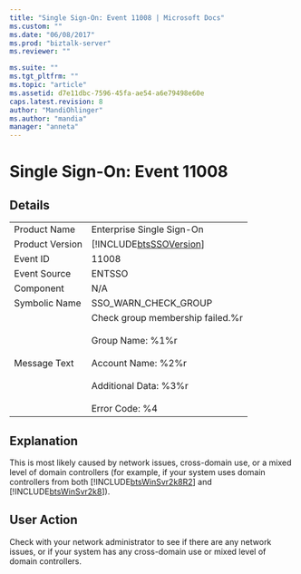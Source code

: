 ```yaml
---
title: "Single Sign-On: Event 11008 | Microsoft Docs"
ms.custom: ""
ms.date: "06/08/2017"
ms.prod: "biztalk-server"
ms.reviewer: ""

ms.suite: ""
ms.tgt_pltfrm: ""
ms.topic: "article"
ms.assetid: d7e11dbc-7596-45fa-ae54-a6e79498e60e
caps.latest.revision: 8
author: "MandiOhlinger"
ms.author: "mandia"
manager: "anneta"
---
```

# Single Sign-On: Event 11008
## Details  
  
|                 |                                                                                                                                                           |
|-----------------|-----------------------------------------------------------------------------------------------------------------------------------------------------------|
|  Product Name   |                                                                 Enterprise Single Sign-On                                                                 |
| Product Version |                                                [!INCLUDE[btsSSOVersion](../includes/btsssoversion-md.md)]                                                 |
|    Event ID     |                                                                           11008                                                                           |
|  Event Source   |                                                                          ENTSSO                                                                           |
|    Component    |                                                                            N/A                                                                            |
|  Symbolic Name  |                                                                   SSO_WARN_CHECK_GROUP                                                                    |
|  Message Text   | Check group membership failed.%r<br /><br /> Group Name: %1%r<br /><br /> Account Name: %2%r<br /><br /> Additional Data: %3%r<br /><br /> Error Code: %4 |
  
## Explanation  
 This is most likely caused by network issues, cross-domain use, or a mixed level of domain controllers (for example, if your system uses domain controllers from both [!INCLUDE[btsWinSvr2k8R2](../includes/btswinsvr2k8r2-md.md)] and [!INCLUDE[btsWinSvr2k8](../includes/btswinsvr2k8-md.md)]).  
  
## User Action  
 Check with your network administrator to see if there are any network issues, or if your system has any cross-domain use or mixed level of domain controllers.